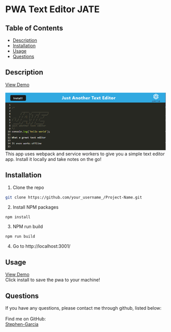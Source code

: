 # PWA Text Editor JATE
 
## Table of Contents

* [Description](#description)
* [Installation](#installation)
* [Usage](#usage)
* [Questions](#questions)

## Description

<a href="https://fierce-shelf-21645.herokuapp.com/">View Demo</a> <br />
<br />
[![Product Name Screen Shot][product-screenshot]](#) <br />
This app uses webpack and service workers to give you a simple text editor app. Install it locally and take notes on the go!

## Installation

1. Clone the repo
```sh
git clone https://github.com/your_username_/Project-Name.git
```
2. Install NPM packages
```sh
npm install
```
3. NPM run build
```sh
npm run build
```
4. Go to http://localhost:3001/


## Usage

<a href="https://fierce-shelf-21645.herokuapp.com/">View Demo</a> <br /> Click install to save the pwa to your machine!

## Questions

If you have any questions, please contact me through github, listed below:<br />
<br />
Find me on GitHub: <br />[Stephen-Garcia](https://github.com/Stephen-Garcia)<br />


<!-- MARKDOWN LINKS & IMAGES -->
[product-screenshot]: Assets/screenshot.png